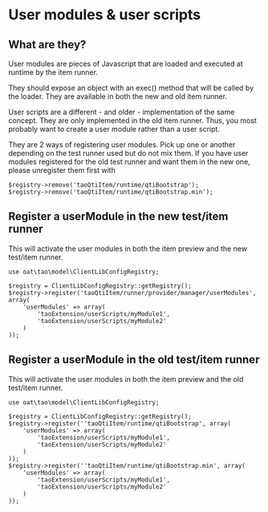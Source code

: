 <!--
created_at: '2016-07-11 17:27:04'
updated_at: '2016-07-11 17:27:37'
authors:
    - 'Christophe Noel'
tags: {  }
-->

User modules & user scripts
===========================

What are they?
--------------

User modules are pieces of Javascript that are loaded and executed at runtime by the item runner.

They should expose an object with an exec() method that will be called by the loader. They are available in both the new and old item runner.

User scripts are a different - and older - implementation of the same concept. They are only implemented in the old item runner. Thus, you most probably want to create a user module rather than a user script.

They are 2 ways of registering user modules. Pick up one or another depending on the test runner used but do not mix them. If you have user modules registered for the old test runner and want them in the new one, please unregister them first with

    $registry->remove('taoQtiItem/runtime/qtiBootstrap');
    $registry->remove('taoQtiItem/runtime/qtiBootstrap.min');

Register a userModule in the new test/item runner
-------------------------------------------------

This will activate the user modules in both the item preview and the new test/item runner.

    use oat\tao\model\ClientLibConfigRegistry;

    $registry = ClientLibConfigRegistry::getRegistry();
    $registry->register('taoQtiItem/runner/provider/manager/userModules', array(
        'userModules' => array(
            'taoExtension/userScripts/myModule1',
            'taoExtension/userScripts/myModule2'
        )
    ));

Register a userModule in the old test/item runner
-------------------------------------------------

This will activate the user modules in both the item preview and the old test/item runner.

    use oat\tao\model\ClientLibConfigRegistry;

    $registry = ClientLibConfigRegistry::getRegistry();
    $registry->register(''taoQtiItem/runtime/qtiBootstrap', array(
        'userModules' => array(
            'taoExtension/userScripts/myModule1',
            'taoExtension/userScripts/myModule2'
        )
    ));
    $registry->register(''taoQtiItem/runtime/qtiBootstrap.min', array(
        'userModules' => array(
            'taoExtension/userScripts/myModule1',
            'taoExtension/userScripts/myModule2'
        )
    ));

